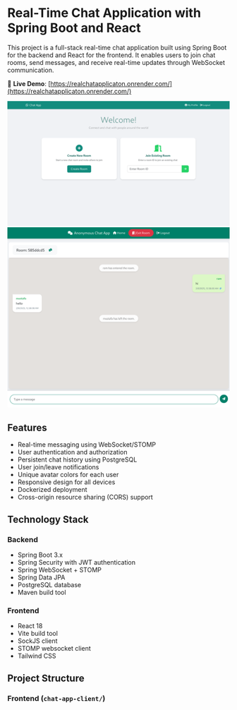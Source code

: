 # Real-Time Chat Application with Spring Boot and React

This project is a full-stack real-time chat application built using Spring Boot for the backend and React for the frontend. It enables users to join chat rooms, send messages, and receive real-time updates through WebSocket communication.

🔗 **Live Demo**: [https://realchatapplicaton.onrender.com/](https://realchatapplicaton.onrender.com/)

<div align="center">
  <img src="static/img/hero.png" alt="Chat Screen"/>
  <img src="static/img/chat.png" alt="Chat Screen"/>
</div>

## Features

- Real-time messaging using WebSocket/STOMP
- User authentication and authorization
- Persistent chat history using PostgreSQL
- User join/leave notifications
- Unique avatar colors for each user
- Responsive design for all devices
- Dockerized deployment
- Cross-origin resource sharing (CORS) support

## Technology Stack

### Backend
- Spring Boot 3.x
- Spring Security with JWT authentication
- Spring WebSocket + STOMP
- Spring Data JPA
- PostgreSQL database
- Maven build tool

### Frontend  
- React 18
- Vite build tool
- SockJS client
- STOMP websocket client
- Tailwind CSS

## Project Structure

### Frontend (`chat-app-client/`)
